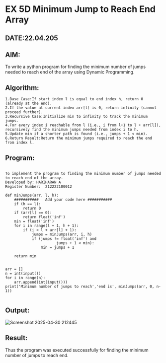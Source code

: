 # EX 5D Minimum Jump to Reach End Array
## DATE:22.04.205
## AIM:
To write a python program for finding the minimum number of jumps needed to reach end of the array using Dynamic Programming.

## Algorithm:
```
1.Base Case:If start index l is equal to end index h, return 0 (already at the end).
2.If the value at current index arr[l] is 0, return infinity (cannot proceed further).
3.Recursive Case:Initialize min to infinity to track the minimum jumps.
4.For every index i reachable from l (i.e., i from l+1 to l + arr[l]), recursively find the minimum jumps needed from index i to h.
5.Update min if a shorter path is found (i.e., jumps + 1 < min).
6.Return Result:Return the minimum jumps required to reach the end from index l.
```
## Program:
```

To implement the program to finding the minimum number of jumps needed to reach end of the array.
Developed by: HARIHARAN A
Register Number:  212222100012

def minJumps(arr, l, h):
    ###########   Add your code here ###########
    if (h == l):
        return 0
    if (arr[l] == 0):
        return float('inf')
    min = float('inf')
    for i in range(l + 1, h + 1):
        if (i < l + arr[l] + 1):
            jumps = minJumps(arr, i, h)
            if (jumps != float('inf') and
                       jumps + 1 < min):
                min = jumps + 1
 
    return min
    
    
arr = []
n = int(input()) 
for i in range(n):
    arr.append(int(input()))
print('Minimum number of jumps to reach','end is', minJumps(arr, 0, n-1))
 
```

## Output:
![Screenshot 2025-04-30 212445](https://github.com/user-attachments/assets/527390d5-a6d2-41cb-9974-901577a40c1c)

## Result:
Thus the program was executed successfully for finding the minimum number of jumps to reach end.
